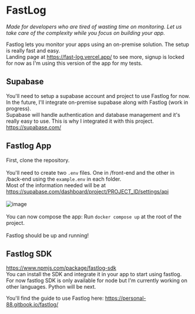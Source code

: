# FastLog

_Made for developers who are tired of wasting time on monitoring.
Let us take care of the complexity while you focus on building your app._ <br>

Fastlog lets you monitor your apps using an on-premise solution. The setup is really fast and easy. <br>
Landing page at https://fast-log.vercel.app/ to see more, signup is locked for now as I'm using this version of the app for my tests.

## Supabase

You'll need to setup a supabase account and project to use Fastlog for now. In the future, I'll integrate on-premise supabase along with Fastlog (work in progress). <br>
Supabase will handle authentication and database management and it's really easy to use. This is why I integrated it with this project. <br>
https://supabase.com/

## Fastlog App

First, clone the repository.
<br><br>
You'll need to create two `.env` files. One in /front-end and the other in /back-end using the `example.env` in each folder. <br>
Most of the information needed will be at https://supabase.com/dashboard/project/PROJECT_ID/settings/api <br><br>
![image](https://github.com/anthonyissa/FastLog/assets/77232502/7830eec8-4907-4aed-9571-a8f908344a4c)
<br> <br>
You can now compose the app:
Run `docker compose up` at the root of the project.
<br><br>
Fastlog should be up and running!

## Fastlog SDK

https://www.npmjs.com/package/fastlog-sdk <br>
You can install the SDK and integrate it in your app to start using fastlog. <br>
For now fastlog SDK is only available for node but I'm currently working on other languages. Python will be next.

You'll find the guide to use Fastlog here: https://personal-88.gitbook.io/fastlog/
